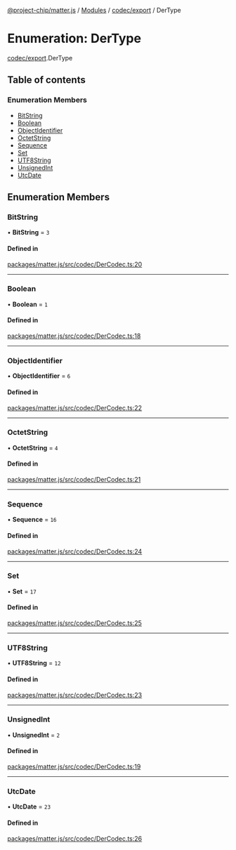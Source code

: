 [@project-chip/matter.js](../README.md) / [Modules](../modules.md) / [codec/export](../modules/codec_export.md) / DerType

# Enumeration: DerType

[codec/export](../modules/codec_export.md).DerType

## Table of contents

### Enumeration Members

- [BitString](codec_export.DerType.md#bitstring)
- [Boolean](codec_export.DerType.md#boolean)
- [ObjectIdentifier](codec_export.DerType.md#objectidentifier)
- [OctetString](codec_export.DerType.md#octetstring)
- [Sequence](codec_export.DerType.md#sequence)
- [Set](codec_export.DerType.md#set)
- [UTF8String](codec_export.DerType.md#utf8string)
- [UnsignedInt](codec_export.DerType.md#unsignedint)
- [UtcDate](codec_export.DerType.md#utcdate)

## Enumeration Members

### BitString

• **BitString** = ``3``

#### Defined in

[packages/matter.js/src/codec/DerCodec.ts:20](https://github.com/project-chip/matter.js/blob/c0d55745d5279e16fdfaa7d2c564daa31e19c627/packages/matter.js/src/codec/DerCodec.ts#L20)

___

### Boolean

• **Boolean** = ``1``

#### Defined in

[packages/matter.js/src/codec/DerCodec.ts:18](https://github.com/project-chip/matter.js/blob/c0d55745d5279e16fdfaa7d2c564daa31e19c627/packages/matter.js/src/codec/DerCodec.ts#L18)

___

### ObjectIdentifier

• **ObjectIdentifier** = ``6``

#### Defined in

[packages/matter.js/src/codec/DerCodec.ts:22](https://github.com/project-chip/matter.js/blob/c0d55745d5279e16fdfaa7d2c564daa31e19c627/packages/matter.js/src/codec/DerCodec.ts#L22)

___

### OctetString

• **OctetString** = ``4``

#### Defined in

[packages/matter.js/src/codec/DerCodec.ts:21](https://github.com/project-chip/matter.js/blob/c0d55745d5279e16fdfaa7d2c564daa31e19c627/packages/matter.js/src/codec/DerCodec.ts#L21)

___

### Sequence

• **Sequence** = ``16``

#### Defined in

[packages/matter.js/src/codec/DerCodec.ts:24](https://github.com/project-chip/matter.js/blob/c0d55745d5279e16fdfaa7d2c564daa31e19c627/packages/matter.js/src/codec/DerCodec.ts#L24)

___

### Set

• **Set** = ``17``

#### Defined in

[packages/matter.js/src/codec/DerCodec.ts:25](https://github.com/project-chip/matter.js/blob/c0d55745d5279e16fdfaa7d2c564daa31e19c627/packages/matter.js/src/codec/DerCodec.ts#L25)

___

### UTF8String

• **UTF8String** = ``12``

#### Defined in

[packages/matter.js/src/codec/DerCodec.ts:23](https://github.com/project-chip/matter.js/blob/c0d55745d5279e16fdfaa7d2c564daa31e19c627/packages/matter.js/src/codec/DerCodec.ts#L23)

___

### UnsignedInt

• **UnsignedInt** = ``2``

#### Defined in

[packages/matter.js/src/codec/DerCodec.ts:19](https://github.com/project-chip/matter.js/blob/c0d55745d5279e16fdfaa7d2c564daa31e19c627/packages/matter.js/src/codec/DerCodec.ts#L19)

___

### UtcDate

• **UtcDate** = ``23``

#### Defined in

[packages/matter.js/src/codec/DerCodec.ts:26](https://github.com/project-chip/matter.js/blob/c0d55745d5279e16fdfaa7d2c564daa31e19c627/packages/matter.js/src/codec/DerCodec.ts#L26)

